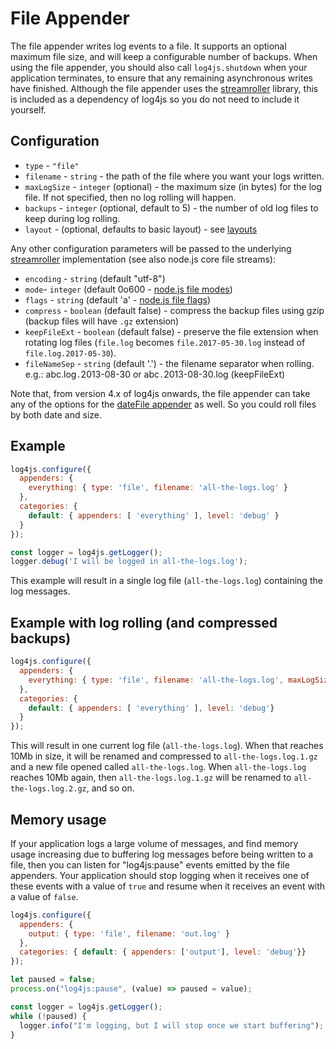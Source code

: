 # File Appender

The file appender writes log events to a file. It supports an optional maximum file size, and will keep a configurable number of backups. When using the file appender, you should also call `log4js.shutdown` when your application terminates, to ensure that any remaining asynchronous writes have finished. Although the file appender uses the [streamroller](https://github.com/nomiddlename/streamroller) library, this is included as a dependency of log4js so you do not need to include it yourself.

## Configuration

* `type` - `"file"`
* `filename` - `string` - the path of the file where you want your logs written.
* `maxLogSize` - `integer` (optional) - the maximum size (in bytes) for the log file. If not specified, then no log rolling will happen.
* `backups` - `integer` (optional, default to 5) - the number of old log files to keep during log rolling.
* `layout` - (optional, defaults to basic layout) - see [layouts](layouts.md)

Any other configuration parameters will be passed to the underlying [streamroller](https://github.com/nomiddlename/streamroller) implementation (see also node.js core file streams):
* `encoding` - `string` (default "utf-8")
* `mode`- `integer` (default 0o600 - [node.js file modes](https://nodejs.org/dist/latest-v12.x/docs/api/fs.html#fs_file_modes))
* `flags` - `string` (default 'a' - [node.js file flags](https://nodejs.org/dist/latest-v12.x/docs/api/fs.html#fs_file_system_flags)) 
* `compress` - `boolean` (default false) - compress the backup files using gzip (backup files will have `.gz` extension)
* `keepFileExt` - `boolean` (default false) - preserve the file extension when rotating log files (`file.log` becomes `file.2017-05-30.log` instead of `file.log.2017-05-30`).
* `fileNameSep` - `string` (default '.') - the filename separator when rolling. e.g.: abc.log`.`2013-08-30 or abc`.`2013-08-30.log (keepFileExt)

Note that, from version 4.x of log4js onwards, the file appender can take any of the options for the [dateFile appender](dateFile.md) as well. So you could roll files by both date and size.

## Example

```javascript
log4js.configure({
  appenders: {
    everything: { type: 'file', filename: 'all-the-logs.log' }
  },
  categories: {
    default: { appenders: [ 'everything' ], level: 'debug' }
  }
});

const logger = log4js.getLogger();
logger.debug('I will be logged in all-the-logs.log');
```

This example will result in a single log file (`all-the-logs.log`) containing the log messages.

## Example with log rolling (and compressed backups)
```javascript
log4js.configure({
  appenders: {
    everything: { type: 'file', filename: 'all-the-logs.log', maxLogSize: 10485760, backups: 3, compress: true }
  },
  categories: {
    default: { appenders: [ 'everything' ], level: 'debug'}
  }
});
```
This will result in one current log file (`all-the-logs.log`). When that reaches 10Mb in size, it will be renamed and compressed to `all-the-logs.log.1.gz` and a new file opened called `all-the-logs.log`. When `all-the-logs.log` reaches 10Mb again, then `all-the-logs.log.1.gz` will be renamed to `all-the-logs.log.2.gz`, and so on.

## Memory usage

If your application logs a large volume of messages, and find memory usage increasing due to buffering log messages before being written to a file, then you can listen for "log4js:pause" events emitted by the file appenders. Your application should stop logging when it receives one of these events with a value of `true` and resume when it receives an event with a value of `false`. 
```javascript
log4js.configure({
  appenders: {
    output: { type: 'file', filename: 'out.log' }
  },
  categories: { default: { appenders: ['output'], level: 'debug'}}
});

let paused = false;
process.on("log4js:pause", (value) => paused = value);

const logger = log4js.getLogger();
while (!paused) {
  logger.info("I'm logging, but I will stop once we start buffering");
}
```
